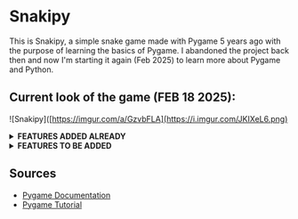 # Snakipy
This is Snakipy, a simple snake game made with Pygame 5 years ago with the purpose of learning the basics of Pygame. I abandoned the project back then and now I'm starting it again (Feb 2025) to learn more about Pygame and Python.

## Current look of the game (FEB 18 2025):
![Snakipy]([https://imgur.com/a/GzvbFLA](https://i.imgur.com/JKIXeL6.png)

<details>
<summary><strong>FEATURES ADDED ALREADY</strong></summary>

**Basic Mechanics**
  - Snake movement<br>
  - Growth when eating fruit<br>
  - Self-collision<br>
  - Edge teleportation<br>

**Menu System**
  - Main menu<br>
  - Ranking system<br>
  - Options (though not implemented)<br>
  - In-game pause<br>

**Score System**
  - Score counter<br>
  - High score ranking<br>
  - Score saving<br>

**Visuals**
  - Custom sprites<br>
  - Custom background<br>
  - Grid system<br>
  - Fallback images<br>

**Technical Features**
  - Error handling<br>
  - Image loading system<br>
  - FPS control<br>
  - Grid coordinate system<br>

**User Interface**
  - On-screen messages<br>
  - Visible score<br>
  - Game over screen<br>
  - Custom fonts<br>
</details>

<details>
<summary><strong>FEATURES TO BE ADDED</strong></summary>

**Basic Mechanics**
  - Speed increase over time<br>
  - Different types of fruits with special effects<br>
  - Obstacles or maze elements<br>
  - Power-ups (invincibility, speed boost)<br>
  - Combo system for quick eating<br>

**Menu System**
  - Settings menu with:<br>
    - Difficulty selection<br>
    - Control customization<br>
    - Volume controls<br>
    - Tutorial section<br>
    - Credits screen<br>
    - Skin selection menu<br>

**Score System**
  - Multiplier system<br>
  - Daily/Weekly challenges<br>
  - Achievement system<br>
  - Online leaderboard<br>
  - Score comparison with friends<br>

**Visuals**
  - Snake head rotation<br>
  - Eating animations<br>
  - Death animations<br>
  - Fruit spawn effects<br>
  - Menu transitions<br>
  - Different visual themes<br>
  - Particle effects<br>

**Technical Features**
  - Sound system<br>
  - Save/Load game state<br>
  - Multiple save slots<br>
  - Performance optimization<br>
  - Screen resolution options<br>

**User Interface**
  - Health/Lives system<br>
  - Power-up indicators<br>
  - Timer display<br>
  - Mini-map<br>
  - Tutorial tooltips<br>
  - Achievement notifications<br>
</details>

## Sources
- [Pygame Documentation](https://www.pygame.org/news)
- [Pygame Tutorial](https://www.youtube.com/watch?v=AY9MnQ4x3zk)

